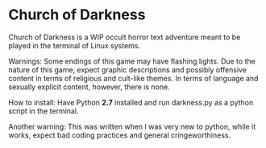 # Church of Darkness

Church of Darkness is a WIP occult horror text adventure meant to be played in the
  terminal of Linux systems.

Warnings: Some endings of this game may have flashing lights. 
          Due to the nature of this game, expect graphic descriptions and 
             possibly offensive content in terms of religious and cult-like themes.
             In terms of language and sexually explicit content, however, there is none. 
 

How to install: Have Python **2.7** installed and run darkness.py as a python 
                  script in the terminal.

Another warning: This was written when I was very new to python, while it works, expect bad coding practices
and general cringeworthiness.
